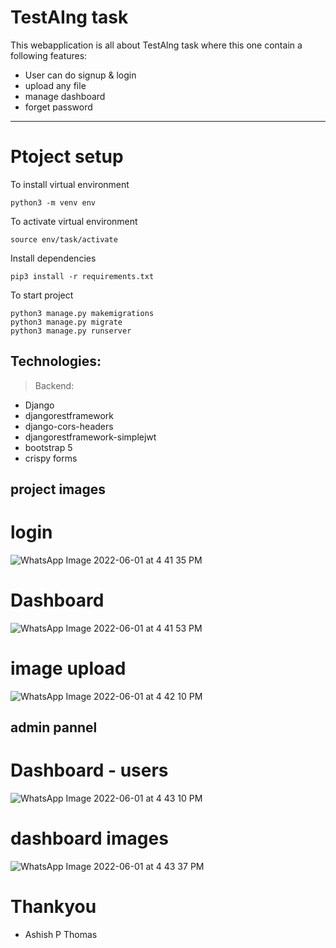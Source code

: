 # TestAIng task
This webapplication is all about TestAlng task where this one contain a following features:
- User can do signup & login
- upload any file
- manage dashboard
- forget password

----------------------------------------------
# Ptoject setup
To install virtual environment
```
python3 -m venv env
```
To activate virtual environment
```
source env/task/activate
```

Install dependencies
```
pip3 install -r requirements.txt
```

To start project
```
python3 manage.py makemigrations
python3 manage.py migrate
python3 manage.py runserver
```
## Technologies:

> Backend:
  - Django
  - djangorestframework
  - django-cors-headers
  - djangorestframework-simplejwt
  - bootstrap 5
  - crispy forms

## project images
# login
![WhatsApp Image 2022-06-01 at 4 41 35 PM](https://user-images.githubusercontent.com/72433482/171395236-c4399f2f-730a-4668-9771-1e7b557c8190.jpeg)
# Dashboard
![WhatsApp Image 2022-06-01 at 4 41 53 PM](https://user-images.githubusercontent.com/72433482/171395548-89015776-b1f3-48e7-a4db-48b095577444.jpeg)
# image upload
![WhatsApp Image 2022-06-01 at 4 42 10 PM](https://user-images.githubusercontent.com/72433482/171395649-898da165-3643-4043-9ff8-9bcf3a134cf0.jpeg)
## admin pannel 
# Dashboard - users
![WhatsApp Image 2022-06-01 at 4 43 10 PM](https://user-images.githubusercontent.com/72433482/171395730-a9e9710b-a314-4aa4-8455-9fa80f3e5c61.jpeg)
# dashboard images
![WhatsApp Image 2022-06-01 at 4 43 37 PM](https://user-images.githubusercontent.com/72433482/171395813-50865541-3fb7-442e-87b0-c6d28c0d3a7a.jpeg)

# Thankyou 
- Ashish P Thomas
